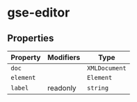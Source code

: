 # gse-editor

## Properties

| Property  | Modifiers | Type          |
|-----------|-----------|---------------|
| `doc`     |           | `XMLDocument` |
| `element` |           | `Element`     |
| `label`   | readonly  | `string`      |
